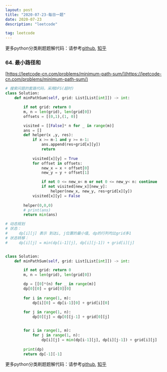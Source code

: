 ```yaml
---
layout: post
title: "2020-07-23-每日一题"
date: 2020-07-23
description: "leetcode"

tag: leetcode 
--- 
```


更多python分类刷题题解代码：请参考[github](https://github.com/lxztju/leetcode-python),   [知乎](https://zhuanlan.zhihu.com/c_1218480100364447744)

### 64. 最小路径和

[https://leetcode-cn.com/problems/minimum-path-sum/](https://leetcode-cn.com/problems/minimum-path-sum/)

```python
# 搜索问题的套路代码，采用DFS(超时)
class Solution:
    def minPathSum(self, grid: List[List[int]]) -> int:

        if not grid: return 0
        m, n = len(grid), len(grid[0])
        offsets = [(0,1),(1, 0)]

        visited = [[False]* n for _ in range(m)]
        ans = []
        def helper(x ,y, res):
            if x >= m-1 and y >= n-1:  
                ans.append(res+grid[x][y])
                return
            
            visited[x][y] = True
            for offset in offsets:
                new_x = x + offset[0]
                new_y = y + offset[1]

                if not 0 <= new_x< m or not 0 <= new_y< n: continue
                if not visited[new_x][new_y]:
                    helper(new_x, new_y, res+grid[x][y])
            visited[x][y] = False
        
        helper(0,0,0)
        # print(ans)
        return min(ans)
```

```python
# 动态规划
# 状态：
#     dp[i][j] 表示 到达i, j位置的最小值, dp的行列均比grid多1
# 状态转移：
#     dp[i][j] = min(dp[i-1][j], dp[i][j-1]) + grid[i][j]


class Solution:
    def minPathSum(self, grid: List[List[int]]) -> int:

        if not grid: return 0
        m, n = len(grid), len(grid[0])

        dp = [[0]*(n) for _ in range(m)]
        dp[0][0] = grid[0][0]
        
        for i in range(1, m):
            dp[i][0] = dp[i-1][0] + grid[i][0]
        
        for j in range(1, n):
            dp[0][j] = dp[0][j-1] + grid[0][j]


        for i in range(1, m):
            for j in range(1, n):
                dp[i][j] = min(dp[i-1][j], dp[i][j-1]) + grid[i][j]
        
        print(dp)
        return dp[-1][-1]

```

更多python分类刷题题解代码：请参考[github](https://github.com/lxztju/leetcode-python),   [知乎](https://zhuanlan.zhihu.com/c_1218480100364447744)
